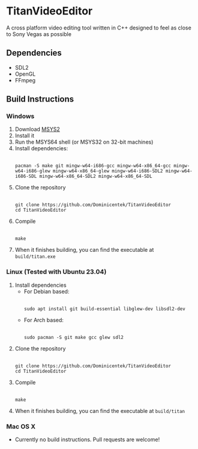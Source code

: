 # TitanVideoEditor
A cross platform video editing tool written in C++ designed to feel as close to Sony Vegas as possible 

## Dependencies
* SDL2
* OpenGL
* FFmpeg

## Build Instructions
### Windows
1. Download [MSYS2](https://www.msys2.org/)
2. Install it
3. Run the MSYS64 shell (or MSYS32 on 32-bit machines)
4. Install dependencies:<br><br>
   ```
   pacman -S make git mingw-w64-i686-gcc mingw-w64-x86_64-gcc mingw-w64-i686-glew mingw-w64-x86_64-glew mingw-w64-i686-SDL2 mingw-w64-i686-SDL mingw-w64-x86_64-SDL2 mingw-w64-x86_64-SDL
   ```
5. Clone the repository<br><br>
   ```
   git clone https://github.com/Dominicentek/TitanVideoEditor
   cd TitanVideoEditor
   ```
6. Compile<br><br>
   ```
   make
   ```
7. When it finishes building, you can find the executable at `build/titan.exe`
### Linux (Tested with Ubuntu 23.04)
1. Install dependencies
   * For Debian based:<br><br>
     ```
     sudo apt install git build-essential libglew-dev libsdl2-dev
     ```
   * For Arch based:<br><br>
     ```
     sudo pacman -S git make gcc glew sdl2
     ```
2. Clone the repository<br><br>
   ```
   git clone https://github.com/Dominicentek/TitanVideoEditor
   cd TitanVideoEditor
   ```
3. Compile<br><br>
   ```
   make
   ```
4. When it finishes building, you can find the executable at `build/titan`
### Mac OS X
* Currently no build instructions. Pull requests are welcome!
